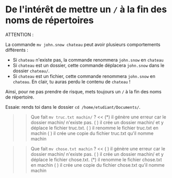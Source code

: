 
# De l'intérêt de mettre un `/` à la fin des noms de répertoires

ATTENTION :

La commande `mv john.snow chateau` peut avoir plusieurs comportements différents :

* Si `chateau` n'existe pas, la commande renommera `john.snow` en `chateau`
* Si `chateau` est un dossier, cette commande déplacera  `john.snow` dans le dossier `chateau/`.
* Si `chateau` est un fichier, cette commande renommera `john.snow` en `chateau`. En clair, tu auras perdu le contenu de `chateau` !

Ainsi, pour ne pas prendre de risque, mets toujours un `/` à la fin des noms de répertoire.

Essaie: rends toi dans le dossier `cd /home/etudiant/Documents/`.

>> Que fait `mv truc.txt machin/` ? <<
(*) il génère une erreur car le dossier machin/ n'existe pas.
( ) il crée un dossier machin/ et y déplace le fichier truc.txt.
( ) il renomme le fichier truc.txt en machin
( ) il crée une copie du fichier truc.txt qu'il nomme machin


>> Que fait `mv chose.txt machin` ? <<
( ) il génère une erreur car le dossier machin/ n'existe pas.
( ) il crée un dossier machin/ et y déplace le fichier chose.txt.
(*) il renomme le fichier chose.txt en machin
( ) il crée une copie du fichier chose.txt qu'il nomme machin

